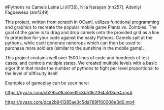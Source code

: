 #Pythons vs Camels
Leina Li (ll736), Nila Narayan (nn257), Adeniyi Fagbewesa (amf349)

This project, written from scratch in OCaml, utilizes functional programming and graphics to recreate the popular mobile game Plants vs. Zombies.
The goal of the game is to drag and drop camels onto the provided grid as a line fo protection for your code against the nasty Pythons. Camels spit at
the pythons, while cacti generate raindrops which can then be used to purchase more soldiers (similar to the sunshine in the mobile game).

This project contains well over 1500 lines of code and hundreds of test cases, and controls multiple states. We created multiple levels with a basic algorithm
that made the number of pythons to fight per level proportional to the level of difficulty itself.

Examples of gameplay can be seen here:

https://gyazo.com/cb295a18a55ed5c3b518c1f64a513de4.mp4

https://gyazo.com/dca2b841385ae3c5da788f160008e3d0.mp4
